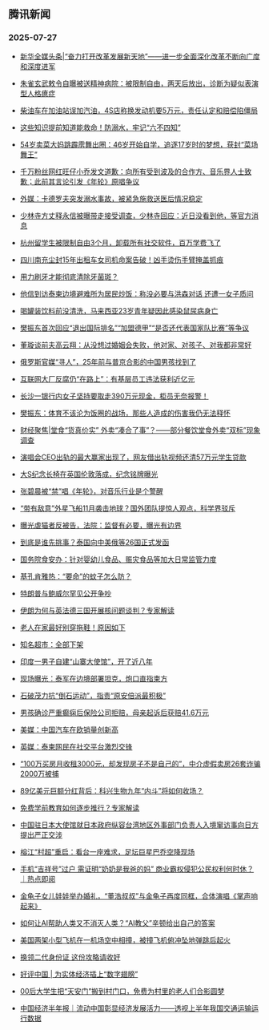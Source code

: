 ## 腾讯新闻 
### 2025-07-27

+ [新华全媒头条|“奋力打开改革发展新天地”——进一步全面深化改革不断向广度和深度进军](https://view.inews.qq.com/a/20250726A058LP00)

+ [朱雀玄武敕令自曝被送精神病院：被限制自由，两天后放出，诊断为疑似表演型人格癔症](https://view.inews.qq.com/a/20250726V07YIG00)

+ [柴油车在加油站误加汽油，4S店称换发动机要5万元，责任认定和赔偿陷僵局](https://view.inews.qq.com/a/20250726A07XOZ00)

+ [这些知识提前知道能救命！防溺水，牢记“六不四知”](https://view.inews.qq.com/a/20250726A02ODU00)

+ [54岁卖菜大妈跳霹雳舞出圈：46岁开始自学，追逐17岁时的梦想，获封“菜场舞王”](https://view.inews.qq.com/a/20250726A07P5500)

+ [千万粉丝网红旺仔小乔发文道歉：向所有受到波及的合作方、音乐界人士致歉；此前其言论引发《年轮》原唱争议](https://view.inews.qq.com/a/20250726A07OFG00)

+ [外媒：卡德罗夫突发溺水事故，被紧急施救送医后情况稳定](https://view.inews.qq.com/a/20250726A079HQ00)

+ [少林寺方丈释永信被曝带走接受调查，少林寺回应：近日没看到他，等官方消息](https://view.inews.qq.com/a/20250726A07X0000)

+ [杭州留学生被限制自由3个月，卸载所有社交软件，百万学费飞了
](https://view.inews.qq.com/a/20250726A07DV900)

+ [四川南充尘封15年出租车女司机命案告破！凶手烫伤手臂掩盖抓痕](https://view.inews.qq.com/a/20250726A07KQ200)

+ [用力刷牙才能彻底清除牙菌斑？](https://view.inews.qq.com/a/20250725A08E0Y00)

+ [他信到访泰柬边境避难所为居民炒饭：称没必要与洪森对话 还遭一女子质问](https://view.inews.qq.com/a/20250726V0624B00)

+ [喝罐装饮料前没清洗，马来西亚23岁青年疑因此感染鼠尿病身亡
](https://view.inews.qq.com/a/20250726A07D5600)

+ [樊振东首次回应“退出国际排名”“加盟德甲”“是否还代表国家队比赛”等争议](https://view.inews.qq.com/a/20250726A06Z0800)

+ [董璇谈前夫高云翔：从没想过婚姻会失败，他对家、对孩子、对我都非常好](https://view.inews.qq.com/a/20250726A05BE800)

+ [俄罗斯官媒“寻人”，25年前与普京合影的中国男孩找到了](https://view.inews.qq.com/a/20250726A00B6U00)

+ [互联网大厂反腐仍“在路上”：有基层员工违法获利近亿元](https://view.inews.qq.com/a/20250726A07NDA00)

+ [长沙一银行内女子坚持要取走390万元现金，柜员无奈报警！
](https://view.inews.qq.com/a/20250726A07K5O00)

+ [樊振东：体育不该沦为饭圈的战场，那些人造成的伤害我仍无法释怀](https://view.inews.qq.com/a/20250726A0687L00)

+ [财经聚焦|堂食“货真价实” 外卖“凑合了事”？——部分餐饮堂食外卖“双标”现象调查](https://view.inews.qq.com/a/20250726A07A7500)

+ [演唱会CEO出轨的最大赢家出现了，网友借出轨视频还清57万元学生贷款](https://view.inews.qq.com/a/20250726A06H0100)

+ [大S纪念长椅在英国伦敦落成，纪念铭牌曝光](https://view.inews.qq.com/a/20250726A06XHY00)

+ [张碧晨被“禁”唱《年轮》，对音乐行业是个警醒](https://view.inews.qq.com/a/20250726A07EUG00)

+ [“带有敌意”外星飞船11月袭击地球？国外团队提惊人观点，科学界驳斥](https://view.inews.qq.com/a/20250726A05UIW00)

+ [曝光虐猫者反被告，法院：监督有必要，曝光有边界](https://view.inews.qq.com/a/20250726A06XLJ00)

+ [到底是谁先挑事？泰国向中美俄等26国正式发函](https://view.inews.qq.com/a/20250726A05HHP00)

+ [国务院食安办：针对婴幼儿食品、赈灾食品等加大日常监管力度](https://view.inews.qq.com/a/20250726A06ZJG00)

+ [基孔肯雅热：“要命”的蚊子怎么防？](https://view.inews.qq.com/a/20250726A07WB500)

+ [特朗普与鲍威尔罕见公开争吵](https://view.inews.qq.com/a/20250726A07OD300)

+ [伊朗为何与英法德三国开展核问题谈判？专家解读](https://view.inews.qq.com/a/20250726A06ZPX00)

+ [老人在家最好别穿拖鞋！原因如下](https://view.inews.qq.com/a/20250726A05SMA00)

+ [知名超市：全部下架](https://view.inews.qq.com/a/20250726A06SRS00)

+ [印度一男子自建“山寨大使馆”，开了近八年](https://view.inews.qq.com/a/20250726A05ZMY00)

+ [现场曝光：泰军在边境部署坦克，炮口直指柬方](https://view.inews.qq.com/a/20250726A074RP00)

+ [石破茂力抗“倒石运动”，指责“原安倍派最积极”](https://view.inews.qq.com/a/20250726A07AZT00)

+ [男孩确诊严重癫痫后保险公司拒赔，母亲起诉后获赔41.6万元](https://view.inews.qq.com/a/20250726A06AP200)

+ [美媒：中国汽车在欧销量创新高](https://view.inews.qq.com/a/20250726A05J2D00)

+ [英媒：泰柬网民在社交平台激烈交锋](https://view.inews.qq.com/a/20250726A07CGR00)

+ [“100万买房月收租3000元，却发现房子不是自己的”，中介虚假卖房26套诈骗2000万被捕](https://view.inews.qq.com/a/20250726A06DWJ00)

+ [89亿美元巨额分红背后：科兴生物九年“内斗”将如何收场？](https://view.inews.qq.com/a/20250726A05BF200)

+ [免费学前教育如何逐步推行？专家解读](https://view.inews.qq.com/a/20250726A0591900)

+ [中国驻日本大使馆就日本政府纵容台湾地区外事部门负责人入境窜访事向日方提出严正交涉](https://view.inews.qq.com/a/20250726A06L7M00)

+ [榕江“村超”重启：看台一座难求，足坛巨星巴乔空降现场](https://view.inews.qq.com/a/20250726A07XSY00)

+ [手机“吉祥号”过户 需证明“奶奶是我爸的妈” 商业霸权侵犯公民权利何时休？｜热点即阅](https://view.inews.qq.com/a/20250726A07IYI00)

+ [金龟子女儿娃娃举办婚礼，“董浩叔叔”与金龟子再度同框，合体演唱《掌声响起来》](https://view.inews.qq.com/a/20250726V05MUY00)

+ [如何让AI帮助人类又不消灭人类？“AI教父”辛顿给出自己的答案](https://view.inews.qq.com/a/20250726A04RR800)

+ [美国两架小型飞机在一机场空中相撞，被撞飞机俯冲坠地弹跳后起火](https://view.inews.qq.com/a/20250726A07EUH00)

+ [换领二代身份证 这份攻略请收好](https://view.inews.qq.com/a/20250726A078LS00)

+ [好评中国 | 为实体经济插上“数字翅膀”](https://view.inews.qq.com/a/20250726A05AZ200)

+ [00后大学生把“天安门”搬到村门口，免费为村里的老人们合影圆梦](https://view.inews.qq.com/a/20250726V05XYT00)

+ [中国经济半年报｜流动中国彰显经济发展活力——透视上半年我国交通运输运行数据](https://view.inews.qq.com/a/20250726A065VQ00)

